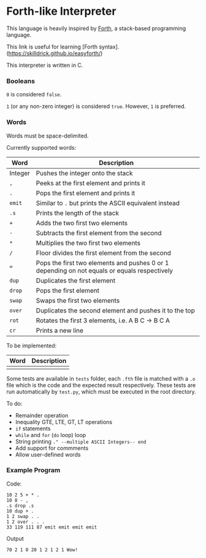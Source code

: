 # Forth-like Interpreter

This language is heavily inspired by [Forth](https://en.wikipedia.org/wiki/Forth_\(programming_language\)), a stack-based programming language.

This link is useful for learning [Forth syntax].(https://skilldrick.github.io/easyforth/)

This interpreter is written in C.

### Booleans

`0` is considered `false`.

`1` (or any non-zero integer) is considered `true`. However, `1` is preferred.

### Words

Words must be space-delimited.

Currently supported words:

| Word | Description |
| --- | --- |
| Integer | Pushes the integer onto the stack |
| `,` | Peeks at the first element and prints it |
| `.` | Pops the first element and prints it |
| `emit` | Similar to `.` but prints the ASCII equivalent instead |
| `.s` | Prints the length of the stack |
| `+` | Adds the two first two elements |
| `-` | Subtracts the first element from the second |
| `*` | Multiplies the two first two elements |
| `/` | Floor divides the first element from the second |
| `=` | Pops the first two elements and pushes 0 or 1 depending on not equals or equals respectively |
| `dup` | Duplicates the first element |
| `drop` | Pops the first element |
| `swap` | Swaps the first two elements |
| `over` | Duplicates the second element and pushes it to the top |
| `rot` | Rotates the first 3 elements, i.e. A B C -> B C A |
| `cr` | Prints a new line |

To be implemented:

| Word | Description |
| --- | --- |
|  |  |

Some tests are available in `tests` folder, each `.fth` file is matched with a `.o` file which is the code and the expected result respectively. These tests are run automatically by `test.py`, which must be executed in the root directory.

To do:
- Remainder operation
- Inequality GTE, LTE, GT, LT operations
- `if` statements
- `while` and `for` (`do` loop) loop
- String printing `." --multiple ASCII Integers-- end`
- Add support for commments
- Allow user-defined words

### Example Program
Code:
```
10 2 5 + * .
10 8 - ,
.s drop .s
10 dup + .
1 2 swap . .
1 2 over . . .
33 119 111 87 emit emit emit emit
```

Output
```
70 2 1 0 20 1 2 1 2 1 Wow!
```
